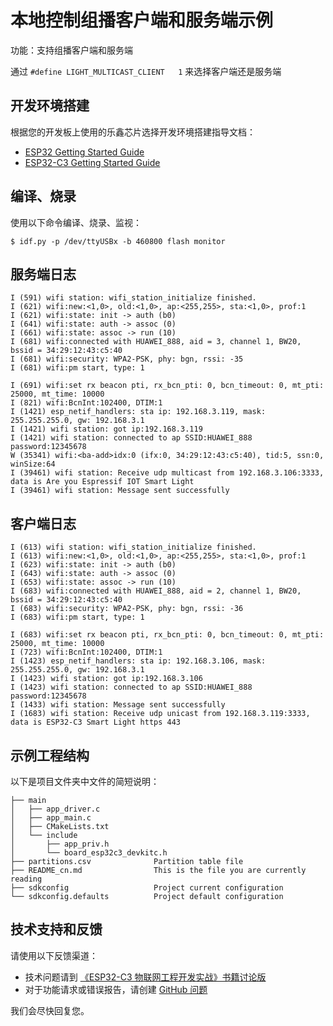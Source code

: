 # 本地控制组播客户端和服务端示例

功能：支持组播客户端和服务端

通过 `#define LIGHT_MULTICAST_CLIENT   1` 来选择客户端还是服务端

## 开发环境搭建

根据您的开发板上使用的乐鑫芯片选择开发环境搭建指导文档：

- [ESP32 Getting Started Guide](https://docs.espressif.com/projects/esp-idf/en/v4.3.2/get-started/index.html)
- [ESP32-C3 Getting Started Guide](https://docs.espressif.com/projects/esp-idf/en/v4.3.2/esp32c3/get-started/index.html)

## 编译、烧录

使用以下命令编译、烧录、监视：

```shell
$ idf.py -p /dev/ttyUSBx -b 460800 flash monitor
```

## 服务端日志

```
I (591) wifi station: wifi_station_initialize finished.
I (621) wifi:new:<1,0>, old:<1,0>, ap:<255,255>, sta:<1,0>, prof:1
I (621) wifi:state: init -> auth (b0)
I (641) wifi:state: auth -> assoc (0)
I (661) wifi:state: assoc -> run (10)
I (681) wifi:connected with HUAWEI_888, aid = 3, channel 1, BW20, bssid = 34:29:12:43:c5:40
I (681) wifi:security: WPA2-PSK, phy: bgn, rssi: -35
I (681) wifi:pm start, type: 1

I (691) wifi:set rx beacon pti, rx_bcn_pti: 0, bcn_timeout: 0, mt_pti: 25000, mt_time: 10000
I (821) wifi:BcnInt:102400, DTIM:1
I (1421) esp_netif_handlers: sta ip: 192.168.3.119, mask: 255.255.255.0, gw: 192.168.3.1
I (1421) wifi station: got ip:192.168.3.119
I (1421) wifi station: connected to ap SSID:HUAWEI_888 password:12345678
W (35341) wifi:<ba-add>idx:0 (ifx:0, 34:29:12:43:c5:40), tid:5, ssn:0, winSize:64
I (39461) wifi station: Receive udp multicast from 192.168.3.106:3333, data is Are you Espressif IOT Smart Light
I (39461) wifi station: Message sent successfully
```

## 客户端日志

```
I (613) wifi station: wifi_station_initialize finished.
I (613) wifi:new:<1,0>, old:<1,0>, ap:<255,255>, sta:<1,0>, prof:1
I (623) wifi:state: init -> auth (b0)
I (643) wifi:state: auth -> assoc (0)
I (653) wifi:state: assoc -> run (10)
I (683) wifi:connected with HUAWEI_888, aid = 2, channel 1, BW20, bssid = 34:29:12:43:c5:40
I (683) wifi:security: WPA2-PSK, phy: bgn, rssi: -36
I (683) wifi:pm start, type: 1

I (683) wifi:set rx beacon pti, rx_bcn_pti: 0, bcn_timeout: 0, mt_pti: 25000, mt_time: 10000
I (723) wifi:BcnInt:102400, DTIM:1
I (1423) esp_netif_handlers: sta ip: 192.168.3.106, mask: 255.255.255.0, gw: 192.168.3.1
I (1423) wifi station: got ip:192.168.3.106
I (1423) wifi station: connected to ap SSID:HUAWEI_888 password:12345678
I (1433) wifi station: Message sent successfully
I (1683) wifi station: Receive udp unicast from 192.168.3.119:3333, data is ESP32-C3 Smart Light https 443
```
## 示例工程结构

以下是项目文件夹中文件的简短说明：

```
├── main
│   ├── app_driver.c
│   ├── app_main.c
│   ├── CMakeLists.txt
│   └── include
│       ├── app_priv.h
│       └── board_esp32c3_devkitc.h
├── partitions.csv              Partition table file
├── README_cn.md                This is the file you are currently reading
├── sdkconfig                   Project current configuration
└── sdkconfig.defaults          Project default configuration
```

## 技术支持和反馈

请使用以下反馈渠道：

* 技术问题请到 [《ESP32-C3 物联网工程开发实战》书籍讨论版](https://esp32.com/)
* 对于功能请求或错误报告，请创建 [GitHub 问题](https://github.com/espressif/book-esp32c3-iot-projects/issues)

我们会尽快回复您。
